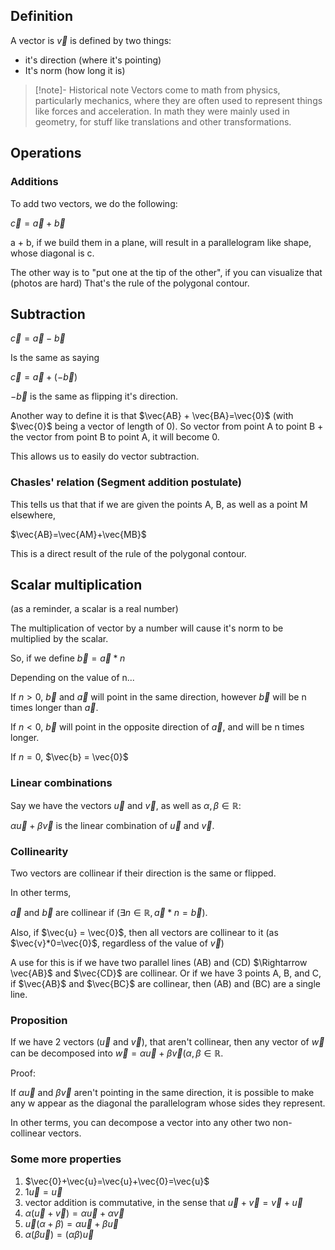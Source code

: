 
## Definition
A vector is $\vec{v}$ is defined by two things: 
- it's direction (where it's pointing)
- It's norm (how long it is)

>[!note]- Historical note
>Vectors come to math from physics, particularly mechanics, where they are often used to represent things like forces and acceleration. In math they were mainly used in geometry, for stuff like translations and other transformations.


## Operations

### Additions

To add two vectors, we do the following:

$\vec{c}=\vec{a}+\vec{b}$

a + b, if we build them in a plane, will result in a parallelogram like shape, whose diagonal is c.

The other way is to "put one at the tip of the other", if you can visualize that (photos are hard)
That's the rule of the polygonal contour.

## Subtraction

$\vec{c}=\vec{a}-\vec{b}$

Is the same as saying

$\vec{c}=\vec{a}+(-\vec{b})$

$-\vec{b}$ is the same as flipping it's direction.

Another way to define it is that $\vec{AB} + \vec{BA}=\vec{0}$ (with $\vec{0}$ being a vector of length of 0).
So vector from point A to point B + the vector from point B to point A, it will become 0.

This allows us to easily do vector subtraction.

### Chasles' relation (Segment addition postulate)

This tells us that that if we are given the points A, B, as well as a point M elsewhere, 

$\vec{AB}=\vec{AM}+\vec{MB}$

This is a direct result of the rule of the polygonal contour.


## Scalar multiplication

(as a reminder, a scalar is a real number)

The multiplication of vector by a number will cause it's norm to be multiplied by the scalar.

So, if we define $\vec{b}=\vec{a}*n$

Depending on the value of n...

If $n\gt0$, $\vec{b}$ and $\vec{a}$ will point in the same direction, however $\vec b$ will be n times longer than $\vec a$.

If $n\lt0$, $\vec b$ will point in the opposite direction of $\vec a$, and will be n times longer.

If $n = 0$, $\vec{b} = \vec{0}$

### Linear combinations

Say we have the vectors $\vec{u}$ and $\vec{v}$, as well as $\alpha, \beta \in \mathbb{R}$:

$\alpha\vec{u}+\beta\vec{v}$ is the linear combination of $\vec{u}$ and $\vec{v}$.

### Collinearity

Two vectors are collinear if their direction is the same or flipped.

In other terms,

$\vec{a}$ and $\vec{b}$ are collinear if ($\exists n\in\mathbb{R}, \vec{a}*n=\vec{b}$).

Also, if $\vec{u} = \vec{0}$, then all vectors are collinear to it (as $\vec{v}*0=\vec{0}$, regardless of the value of $\vec{v}$)


A use for this is if we have two parallel lines (AB) and (CD) $\Rightarrow \vec{AB}$ and $\vec{CD}$ are collinear.
Or if we have 3 points A, B, and C, if $\vec{AB}$ and $\vec{BC}$ are collinear, then (AB) and (BC) are a single line.

### Proposition

If we have 2 vectors ($\vec{u}$ and $\vec{v}$), that aren't collinear, then any vector of $\vec{w}$ can be decomposed into $\vec{w}=\alpha\vec{u}+\beta\vec{v} (\alpha,\beta\in\mathbb{R}$.

Proof:

If $\alpha\vec{u}$ and $\beta\vec{v}$ aren't pointing in the same direction, it is possible to make any w appear as the diagonal the parallelogram whose sides they represent.

In other terms, you can decompose a vector into any other two non-collinear vectors.

### Some more properties

1. $\vec{0}+\vec{u}=\vec{u}+\vec{0}=\vec{u}$
2. $1\vec{u}=\vec{u}$
3. vector addition is commutative, in the sense that $\vec{u}+\vec{v}=\vec{v}+\vec{u}$
4. $\alpha(\vec{u}+\vec{v})=\alpha\vec{u}+\alpha\vec{v}$
5. $\vec{u}(\alpha+\beta)=\alpha\vec{u}+\beta\vec{u}$
6. $\alpha(\beta\vec{u})=(\alpha\beta)\vec{u}$

